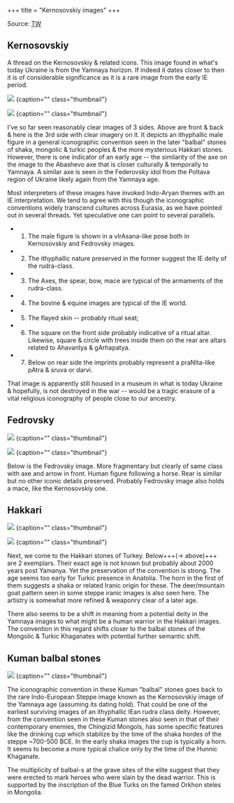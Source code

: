 +++
title = "Kernosovskiy images"
+++

Source: [TW](https://rattibha.com/thread/1511958224848797696?lang=en)

## Kernosovskiy
A thread on the Kernosovskiy & related icons. This image found in what's today Ukraine is from the Yamnaya horizon. If indeed it dates closer to then it is of considerable significance as it is a rare image from the early IE period. 

![](../../../images/balbal/Kernosovskiy-front-back.jpg)
{caption="" class="thumbnail"}

![](../../../images/balbal/Kernosovskiy-side.jpg)
{caption="" class="thumbnail"}

I've so far seen reasonably clear images of 3 sides. Above are front & back & here is the 3rd side with clear imagery on it. It depicts an ithyphallic male figure in a general iconographic convention seen in the later "balbal" stones of shaka, mongolic & turkic peoples & the more mysterious Hakkari stones. However, there is one indicator of an early age -- the similarity of the axe on the image to the Abashevo axe that is closer culturally & temporally to Yamnaya. A similar axe is seen in the Federovsky idol from the Poltava region of Ukraine likely again from the Yamnaya age.

Most interpreters of these images have invoked Indo-Aryan themes with an IE interpretation. We tend to agree with this though the iconographic conventions widely transcend cultures across Eurasia, as we have pointed out in several threads. Yet speculative one can point to several parallels. 

- 1. The male figure is shown in a vIrAsana-like pose both in Kernosovskiy and Fedrovsky images. 
- 2. The ithyphallic nature preserved in the former suggest the IE deity of the rudra-class.
- 3. The Axes, the spear, bow, mace are typical of the armaments of the rudra-class.
- 4. The bovine & equine images are typical of the IE world. 
- 5. The flayed skin -- probably ritual seat; 
- 6. The square on the front side probably indicative of a ritual altar. Likewise, square & circle with trees inside them on the rear are altars related to AhavanIya & gArhapatya.
- 7. Below on rear side the imprints probably represent a praNIta-like pAtra & sruva or darvi.

That image is apparently still housed in a museum in what is today Ukraine & hopefully, is not destroyed in the war -- would be a tragic erasure of a vital religious iconography of people close to our ancestry.

## Fedrovsky

![](../../../images/balbal/Fedrovsky-front.jpg)
{caption="" class="thumbnail"}

![](../../../images/balbal/Fedrovsky-back.jpg)
{caption="" class="thumbnail"}

Below is the Fedrovsky image. More fragmentary but clearly of same class with axe and arrow in front. Human figure following a horse. Rear is similar but no other iconic details preserved. Probably Fedrovsky image also holds a mace, like the Kernosovskiy one. 


## Hakkari

![](../../../images/balbal/Hakkari-1.jpg)
{caption="" class="thumbnail"}

![](../../../images/balbal/Hakkari-2.jpg)
{caption="" class="thumbnail"}

Next, we come to the Hakkari stones of Turkey. Below+++(→ above)+++ are 2 exemplars. Their exact age is not known but probably about 2000 years post Yamanya. Yet the preservation of the convention is strong. The age seems too early for Turkic presence in Anatolia. The horn in the first of them suggests a shaka or related Iranic origin for these. The deer/mountain goat pattern seen in some steppe iranic images is also seen here. The artistry is somewhat more refined & weaponry clear of a later age.

There also seems to be a shift in meaning from a potential deity in the Yamnaya images to what might be a human warrior in the Hakkari images. The convention in this regard shifts closer to the balbal stones of the Mongolic & Turkic Khaganates with potential further semantic shift.

## Kuman balbal stones
![](../../../images/balbal/kremenets-polovtsky-balbal.jpg)
{caption="" class="thumbnail"}

The iconographic convention in these Kuman "balbal" stones goes back to the rare Indo-European Steppe image known as the Kernosovskiy image of the Yamnaya age (assuming its dating hold). That could be one of the earliest surviving images of an ithyphallic IEan rudra class deity. However, from the convention seen in these Kuman stones also seen in that of their contemporary enemies, the Chingizid Mongols, has some specific features like the drinking cup which stabilize by the time of the shaka hordes of the steppe ~700-500 BCE. In the early shaka images the cup is typically a horn. It seems to become a more typical chalice only by the time of the Hunnic Khaganate. 

The multiplicity of balbal-s at the grave sites of the elite suggest that they were erected to mark heroes who were slain by the dead warrior. This is supported by the inscription of the Blue Turks on the famed Orkhon steles in Mongolia.